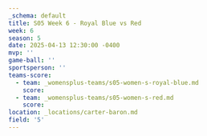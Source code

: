 ```yaml
---
_schema: default
title: S05 Week 6 - Royal Blue vs Red
week: 6
season: 5
date: 2025-04-13 12:30:00 -0400
mvp: ''
game-ball: ''
sportsperson: ''
teams-score:
  - team: _womensplus-teams/s05-women-s-royal-blue.md
    score:
  - team: _womensplus-teams/s05-women-s-red.md
    score:
location: _locations/carter-baron.md
field: '5'
---
```

